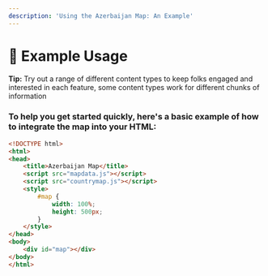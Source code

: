 ```yaml
---
description: 'Using the Azerbaijan Map: An Example'
---
```


# 🧑 Example Usage

**Tip:** Try out a range of different content types to keep folks engaged and interested in each feature, some content types work for different chunks of information

### To help you get started quickly, here's a basic example of how to integrate the map into your HTML:

```html
<!DOCTYPE html>
<html>
<head>
    <title>Azerbaijan Map</title>
    <script src="mapdata.js"></script>
    <script src="countrymap.js"></script>
    <style>
        #map {
            width: 100%;
            height: 500px;
        }
    </style>
</head>
<body>
    <div id="map"></div>
</body>
</html>
```


